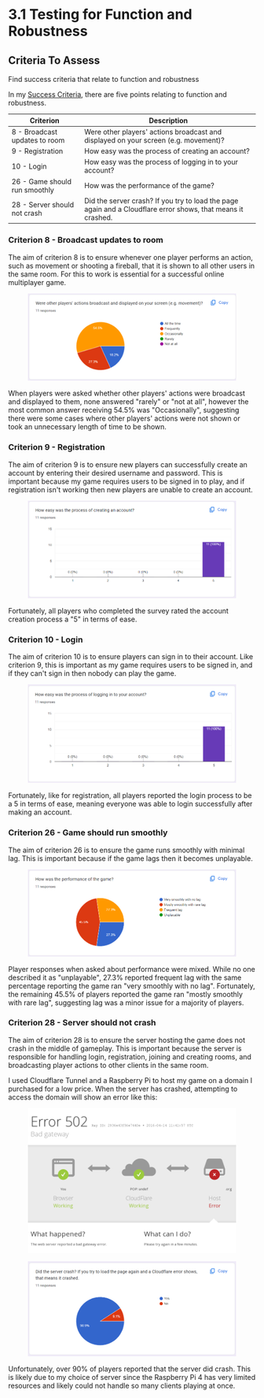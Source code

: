 # 3.1 Testing for Function and Robustness

## Criteria To Assess

Find success criteria that relate to function and robustness

In my [Success Criteria](../1-analysis/1.5-success-criteria.md), there are five points relating to function and robustness.

| Criterion                     | Description                                                                                                  |
| ----------------------------- | ------------------------------------------------------------------------------------------------------------ |
| 8 - Broadcast updates to room | Were other players' actions broadcast and displayed on your screen (e.g. movement)?                          |
| 9 - Registration              | How easy was the process of creating an account?                                                             |
| 10 - Login                    | How easy was the process of logging in to your account?                                                      |
| 26 - Game should run smoothly | How was the performance of the game?                                                                         |
| 28 - Server should not crash  | Did the server crash? If you try to load the page again and a Cloudflare error shows, that means it crashed. |

### Criterion 8 - Broadcast updates to room

The aim of criterion 8 is to ensure whenever one player performs an action, such as movement or shooting a fireball, that it is shown to all other users in the same room. For this to work is essential for a successful online multiplayer game.

<figure><img src="../.gitbook/assets/image (5).png" alt=""><figcaption></figcaption></figure>

When players were asked whether other players' actions were broadcast and displayed to them, none answered "rarely" or "not at all", however the most common answer receiving 54.5% was "Occasionally", suggesting there were some cases where other players' actions were not shown or took an unnecessary length of time to be shown.

### Criterion 9 - Registration

The aim of criterion 9 is to ensure new players can successfully create an account by entering their desired username and password. This is important because my game requires users to be signed in to play, and if registration isn't working then new players are unable to create an account.

<figure><img src="../.gitbook/assets/image (1) (1) (1) (1).png" alt=""><figcaption></figcaption></figure>

Fortunately, all players who completed the survey rated the account creation process a "5" in terms of ease.&#x20;

### Criterion 10 - Login

The aim of criterion 10 is to ensure players can sign in to their account. Like criterion 9, this is important as my game requires users to be signed in, and if they can't sign in then nobody can play the game.

<figure><img src="../.gitbook/assets/image (2) (1) (1) (1).png" alt=""><figcaption></figcaption></figure>

Fortunately, like for registration, all players reported the login process to be a 5 in terms of ease, meaning everyone was able to login successfully after making an account.

### Criterion 26 - Game should run smoothly

The aim of criterion 26 is to ensure the game runs smoothly with minimal lag. This is important because if the game lags then it becomes unplayable.

<figure><img src="../.gitbook/assets/image (3) (1) (1).png" alt=""><figcaption></figcaption></figure>

Player responses when asked about performance were mixed. While no one described it as "unplayable", 27.3% reported frequent lag with the same percentage reporting the game ran "very smoothly with no lag". Fortunately, the remaining 45.5% of players reported the game ran "mostly smoothly with rare lag", suggesting lag was a minor issue for a majority of players.

### Criterion 28 - Server should not crash

The aim of criterion 28 is to ensure the server hosting the game does not crash in the middle of gameplay. This is important because the server is responsible for handling login, registration, joining and creating rooms, and broadcasting player actions to other clients in the same room.&#x20;

I used Cloudflare Tunnel and a Raspberry Pi to host my game on a domain I purchased for a low price. When the server has crashed, attempting to access the domain will show an error like this:

<figure><img src="../.gitbook/assets/image (5) (1).png" alt=""><figcaption></figcaption></figure>

<figure><img src="../.gitbook/assets/image (4) (1) (1).png" alt=""><figcaption></figcaption></figure>

Unfortunately, over 90% of players reported that the server did crash. This is likely due to my choice of server since the Raspberry Pi 4 has very limited resources and likely could not handle so many clients playing at once.
